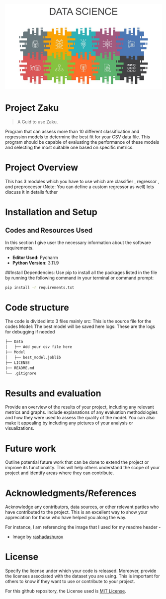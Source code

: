 ![](https://github.com/pragyy/datascience-readme-template/blob/main/Headerheader.jpg)

# Project Zaku

> A Guid to use Zaku.

Program that can assess more than 10 different classification and regression models to determine the best fit for your CSV data file. This program should be capable of evaluating the performance of these models and selecting the most suitable one based on specific metrics. 

# Project Overview

This has 3 modules which you have to use which are classifier , regressor  , and preproccesor 
(Note: You can define a custom regressor as well)
lets discuss it in details futher

# Installation and Setup

## Codes and Resources Used
In this section I give user the necessary information about the software requirements.
- **Editor Used:**  Pycharm
- **Python Version:** 3.11.9

##Install Dependencies: 
Use pip to install all the packages listed in the file by running the following command in your terminal or command prompt:
```bash
pip install -r requirements.txt
```

# Code structure
The code is divided into 3 files mainly 
src: This is the source file for the codes
Model: The best model will be saved here
logs: These are the logs for debugging if needed

```bash
├── Data
│   ├── Add your csv file here
├── Model
│   ├── best_model.joblib
├── LICENSE
├── README.md
└── .gitignore
```

# Results and evaluation
Provide an overview of the results of your project, including any relevant metrics and graphs. Include explanations of any evaluation methodologies and how they were used to assess the quality of the model. You can also make it appealing by including any pictures of your analysis or visualizations.

# Future work
Outline potential future work that can be done to extend the project or improve its functionality. This will help others understand the scope of your project and identify areas where they can contribute.

# Acknowledgments/References
Acknowledge any contributors, data sources, or other relevant parties who have contributed to the project. This is an excellent way to show your appreciation for those who have helped you along the way.

For instance, I am referencing the image that I used for my readme header - 
- Image by [rashadashurov](https://www.vectorstock.com/royalty-free-vector/data-science-cartoon-template-with-flat-elements-vector-27984292)

# License
Specify the license under which your code is released. Moreover, provide the licenses associated with the dataset you are using. This is important for others to know if they want to use or contribute to your project. 

For this github repository, the License used is [MIT License](https://opensource.org/license/mit/).
